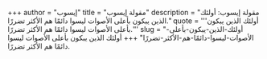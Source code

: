 +++
author = "إيسوب"
title = "مقولة إيسوب"
description = "مقولة إيسوب: أولئك الذين يبكون بأعلى الأصوات ليسوا دائمًا هم الأكثر تضررًا."
quote = '''أولئك الذين يبكون بأعلى الأصوات ليسوا دائمًا هم الأكثر تضررًا.''' 
slug = "أولئك-الذين-يبكون-بأعلى-الأصوات-ليسوا-دائمًا-هم-الأكثر-تضررًا"
+++
أولئك الذين يبكون بأعلى الأصوات ليسوا دائمًا هم الأكثر تضررًا.
